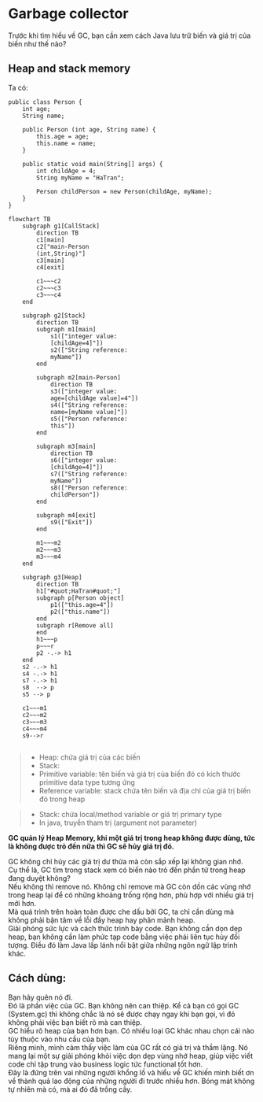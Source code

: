 # Garbage collector

Trước khi tìm hiểu về GC, bạn cần xem cách Java lưu trữ biến và giá trị của biến như thế nào?
## Heap and stack memory

Ta có:

    public class Person {
        int age;
        String name;
    
        public Person (int age, String name) {
            this.age = age;
            this.name = name;
        }
    
        public static void main(String[] args) {
            int childAge = 4;
            String myName = "HaTran";
    
            Person childPerson = new Person(childAge, myName);
        }
    }

````mermaid
flowchart TB
    subgraph g1[CallStack]
        direction TB
        c1[main]
        c2["main-Person
        (int,String)"]
        c3[main]
        c4[exit]
        
        c1~~~c2
        c2~~~c3
        c3~~~c4
    end

    subgraph g2[Stack]
        direction TB
        subgraph m1[main]
            s1(["integer value:
            [childAge=4]"])
            s2(["String reference:
            myName"])
        end
        
        subgraph m2[main-Person]
            direction TB
            s3(["integer value:
            age=[childAge value]=4"])
            s4(["String reference:
            name=[myName value]"])
            s5(["Person reference:
            this"])
        end

        subgraph m3[main]
            direction TB
            s6(["integer value:
            [childAge=4]"])
            s7(["String reference:
            myName"])
            s8(["Person reference:
            childPerson"])
        end

        subgraph m4[exit]
            s9(["Exit"])
        end

        m1~~~m2
        m2~~~m3
        m3~~~m4
    end
    
    subgraph g3[Heap]
        direction TB
        h1["#quot;HaTran#quot;"]
        subgraph p[Person object]
            p1(["this.age=4"])
            p2(["this.name"])
        end
        subgraph r[Remove all]
        end
        h1~~~p
        p~~~r
        p2 -.-> h1
    end
    s2 -.-> h1
    s4 -.-> h1
    s7 -.-> h1
    s8  --> p
    s5 --> p
    
    c1~~~m1
    c2~~~m2
    c3~~~m3
    c4~~~m4
    s9-->r


````

> - Heap: chứa giá trị của các biến
> - Stack: 
>  - Primitive variable: tên biến và giá trị của biến đó có kích thước primitive data type tương ứng
>  - Reference variable: stack chứa tên biến và địa chỉ của giá trị biến đó trong heap

> - Stack: chứa local/method variable or giá trị primary type
> - In java, truyền tham trị (argument not parameter)

**GC quản lý Heap Memory, khi một giá trị trong heap không được dùng, tức là không được trỏ đến nữa thì GC sẽ hủy giá trị đó.**

GC không chỉ hủy các giá trị dư thừa mà còn sắp xếp lại không gian nhớ.  
Cụ thể là, GC tìm trong stack xem có biến nào trỏ đến phần tử trong heap đang duyệt không?  
Nếu không thì remove nó. Không chỉ remove mà GC còn dồn các vùng nhớ trong heap lại để có những khoảng trống rộng hơn, phù hợp với nhiều giá trị mới hơn.  
Mà quá trình trên hoàn toàn được che dấu bởi GC, ta chỉ cần dùng mà không phải bận tâm về lỗi đầy heap hay phân mảnh heap.  
Giải phóng sức lực và cách thức trình bày code. Bạn không cần dọn dẹp heap, bạn không cần làm phức tạp code bằng việc phải liên tục hủy đối tượng. Điều đó làm Java lấp lánh nổi bật giữa những ngôn ngữ lập trình khác.

## Cách dùng:
Bạn hãy quên nó đi.  
Đó là phần việc của GC. Bạn không nên can thiệp. Kể cả bạn có gọi GC (System.gc) thì không chắc là nó sẽ được chạy ngay khi bạn gọi, vì đó không phải việc bạn biết rõ mà can thiệp.   
GC hiểu rõ heap của bạn hơn bạn.
Có nhiều loại GC khác nhau chọn cái nào tùy thuộc vào nhu cầu của bạn.  
Riêng mình, mình cảm thấy việc làm của GC rất có giá trị và thầm lặng. Nó mang lại một sự giải phóng khỏi việc dọn dẹp vùng nhớ heap, giúp việc viết code chỉ tập trung vào business logic tức functional tốt hơn.  
Đây là đứng trên vai những người khổng lồ và hiểu về GC khiến mình biết ơn về thành quả lao động của những người đi trước nhiều hơn. Bóng mát không tự nhiên mà có, mà ai đó đã trồng cây.  

